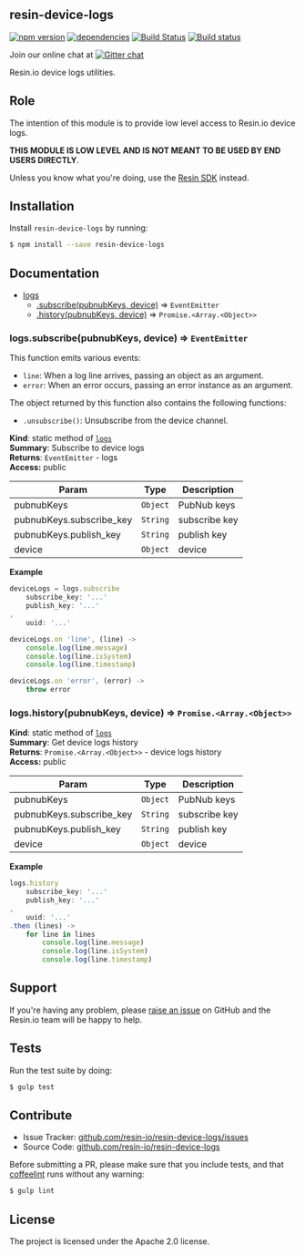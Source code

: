 resin-device-logs
-----------------

[![npm version](https://badge.fury.io/js/resin-device-logs.svg)](http://badge.fury.io/js/resin-device-logs)
[![dependencies](https://david-dm.org/resin-io/resin-device-logs.png)](https://david-dm.org/resin-io/resin-device-logs.png)
[![Build Status](https://travis-ci.org/resin-io/resin-device-logs.svg?branch=master)](https://travis-ci.org/resin-io/resin-device-logs)
[![Build status](https://ci.appveyor.com/api/projects/status/vxkytm4f0t1tuj4f?svg=true)](https://ci.appveyor.com/project/jviotti/resin-device-logs)

Join our online chat at [![Gitter chat](https://badges.gitter.im/resin-io/chat.png)](https://gitter.im/resin-io/chat)

Resin.io device logs utilities.

Role
----

The intention of this module is to provide low level access to Resin.io device logs.

**THIS MODULE IS LOW LEVEL AND IS NOT MEANT TO BE USED BY END USERS DIRECTLY**.

Unless you know what you're doing, use the [Resin SDK](https://github.com/resin-io/resin-sdk) instead.

Installation
------------

Install `resin-device-logs` by running:

```sh
$ npm install --save resin-device-logs
```

Documentation
-------------


* [logs](#module_logs)
    * [.subscribe(pubnubKeys, device)](#module_logs.subscribe) ⇒ <code>EventEmitter</code>
    * [.history(pubnubKeys, device)](#module_logs.history) ⇒ <code>Promise.&lt;Array.&lt;Object&gt;&gt;</code>

<a name="module_logs.subscribe"></a>

### logs.subscribe(pubnubKeys, device) ⇒ <code>EventEmitter</code>
This function emits various events:

- `line`: When a log line arrives, passing an object as an argument.
- `error`: When an error occurs, passing an error instance as an argument.

The object returned by this function also contains the following functions:

- `.unsubscribe()`: Unsubscribe from the device channel.

**Kind**: static method of <code>[logs](#module_logs)</code>  
**Summary**: Subscribe to device logs  
**Returns**: <code>EventEmitter</code> - logs  
**Access:** public  

| Param | Type | Description |
| --- | --- | --- |
| pubnubKeys | <code>Object</code> | PubNub keys |
| pubnubKeys.subscribe_key | <code>String</code> | subscribe key |
| pubnubKeys.publish_key | <code>String</code> | publish key |
| device | <code>Object</code> | device |

**Example**  
```js
deviceLogs = logs.subscribe
	subscribe_key: '...'
	publish_key: '...'
,
	uuid: '...'

deviceLogs.on 'line', (line) ->
	console.log(line.message)
	console.log(line.isSystem)
	console.log(line.timestamp)

deviceLogs.on 'error', (error) ->
	throw error
```
<a name="module_logs.history"></a>

### logs.history(pubnubKeys, device) ⇒ <code>Promise.&lt;Array.&lt;Object&gt;&gt;</code>
**Kind**: static method of <code>[logs](#module_logs)</code>  
**Summary**: Get device logs history  
**Returns**: <code>Promise.&lt;Array.&lt;Object&gt;&gt;</code> - device logs history  
**Access:** public  

| Param | Type | Description |
| --- | --- | --- |
| pubnubKeys | <code>Object</code> | PubNub keys |
| pubnubKeys.subscribe_key | <code>String</code> | subscribe key |
| pubnubKeys.publish_key | <code>String</code> | publish key |
| device | <code>Object</code> | device |

**Example**  
```js
logs.history
	subscribe_key: '...'
	publish_key: '...'
,
	uuid: '...'
.then (lines) ->
	for line in lines
		console.log(line.message)
		console.log(line.isSystem)
		console.log(line.timestamp)
```

Support
-------

If you're having any problem, please [raise an issue](https://github.com/resin-io/resin-device-logs/issues/new) on GitHub and the Resin.io team will be happy to help.

Tests
-----

Run the test suite by doing:

```sh
$ gulp test
```

Contribute
----------

- Issue Tracker: [github.com/resin-io/resin-device-logs/issues](https://github.com/resin-io/resin-device-logs/issues)
- Source Code: [github.com/resin-io/resin-device-logs](https://github.com/resin-io/resin-device-logs)

Before submitting a PR, please make sure that you include tests, and that [coffeelint](http://www.coffeelint.org/) runs without any warning:

```sh
$ gulp lint
```

License
-------

The project is licensed under the Apache 2.0 license.
